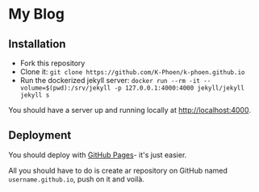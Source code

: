 # My Blog

## Installation

- Fork this repository
- Clone it: `git clone https://github.com/K-Phoen/k-phoen.github.io`
- Run the dockerized jekyll server: `docker run --rm -it --volume=$(pwd):/srv/jekyll -p 127.0.0.1:4000:4000 jekyll/jekyll jekyll s`

You should have a server up and running locally at <http://localhost:4000>.

## Deployment

You should deploy with [GitHub Pages](http://pages.github.com)- it's just
easier.

All you should have to do is create ar repository on GitHub named
`username.github.io`, push on it and voilà.
